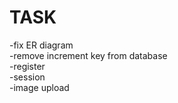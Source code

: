 # TASK
-fix ER diagram  
-remove increment key from database  
-register  
-session  
-image upload  
